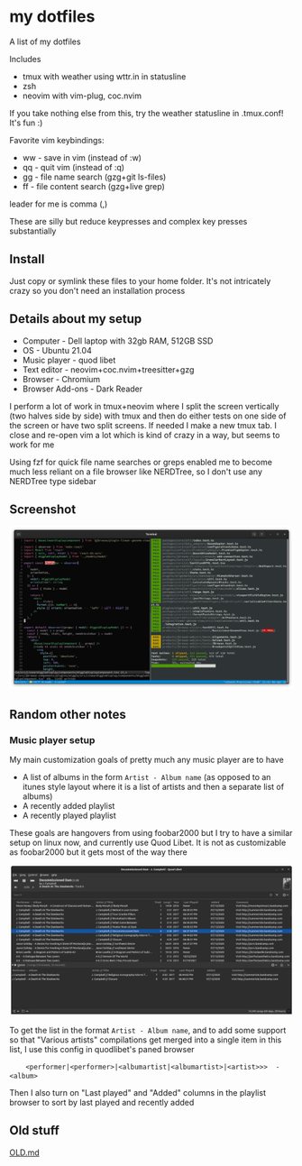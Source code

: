 # my dotfiles

A list of my dotfiles

Includes

- tmux with weather using wttr.in in statusline
- zsh
- neovim with vim-plug, coc.nvim

If you take nothing else from this, try the weather statusline in .tmux.conf!
It's fun :)

Favorite vim keybindings:

* ww - save in vim (instead of :w)
* qq - quit vim (instead of :q)
* <leader>gg - file name search (gzg+git ls-files)
* <leader>ff - file content search (gzg+live grep)
  
leader for me is comma (,)

These are silly but reduce keypresses and complex key presses substantially

## Install

Just copy or symlink these files to your home folder. It's not intricately
crazy so you don't need an installation process

## Details about my setup

- Computer - Dell laptop with 32gb RAM, 512GB SSD
- OS - Ubuntu 21.04
- Music player - quod libet
- Text editor - neovim+coc.nvim+treesitter+gzg
- Browser - Chromium
- Browser Add-ons - Dark Reader

I perform a lot of work in tmux+neovim where I split the screen vertically (two
halves side by side) with tmux and then do either tests on one side of the
screen or have two split screens. If needed I make a new tmux tab. I close and
re-open vim a lot which is kind of crazy in a way, but seems to work for me

Using fzf for quick file name searches or greps enabled me to become 
much less reliant on a file browser like NERDTree, so I don't use any NERDTree 
type sidebar

## Screenshot

![](img/1.png)

## Random other notes

### Music player setup

My main customization goals of pretty much any music player are to have

- A list of albums in the form `Artist - Album name` (as opposed to an itunes
  style layout where it is a list of artists and then a separate list of
  albums)
- A recently added playlist
- A recently played playlist

These goals are hangovers from using foobar2000 but I try to have a similar
setup on linux now, and currently use Quod Libet. It is not as customizable as
foobar2000 but it gets most of the way there

![](img/2.png)

To get the list in the format `Artist - Album name`, and to add some support so
that "Various artists" compilations get merged into a single item in this list,
I use this config in quodlibet's paned browser

```
    <performer|<performer>|<albumartist|<albumartist>|<artist>>>  -  <album>
```

Then I also turn on "Last played" and "Added" columns in the playlist browser
to sort by last played and recently added

## Old stuff

[OLD.md](./OLD.md)
